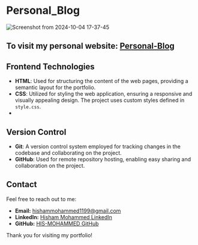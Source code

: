 # Personal_Blog

![Screenshot from 2024-10-04 17-37-45](https://github.com/user-attachments/assets/dab4a803-0d35-4580-ab1d-467d8a76a985)

## To visit my personal website: [Personal-Blog](https://his-mohammed.github.io/Personal_Blog/)

## Frontend Technologies
- **HTML**: Used for structuring the content of the web pages, providing a semantic layout for the portfolio.
- **CSS**: Utilized for styling the web application, ensuring a responsive and visually appealing design. The project uses custom styles defined in `style.css`.
- 
## Version Control
- **Git**: A version control system employed for tracking changes in the codebase and collaborating on the project.
- **GitHub**: Used for remote repository hosting, enabling easy sharing and collaboration on the project.

## Contact
Feel free to reach out to me:
- **Email:** hishammohammed1199@gmail.com
- **LinkedIn:** [Hisham Mohammed LinkedIn](https://www.linkedin.com/in/hisham-mohammed-05131a1b0/)
- **GitHub:** [HIS-MOHAMMED GitHub](https://github.com/HIS-MOHAMMED)

Thank you for visiting my portfolio!

